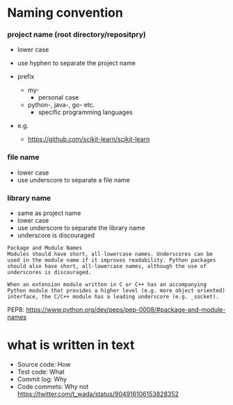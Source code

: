 # Naming convention
### project name (root directory/repositpry)
- lower case
- use hyphen to separate the project name
- prefix
  - my-
    - personal case
  - python-, java-, go- etc.
    - specific programming languages

- e.g.
  - https://github.com/scikit-learn/scikit-learn

### file name
- lower case
- use underscore to separate a file name

### library name
- same as project name
- lower case
- use underscore to separate the library name
- underscore is discouraged

```
Package and Module Names
Modules should have short, all-lowercase names. Underscores can be used in the module name if it improves readability. Python packages should also have short, all-lowercase names, although the use of underscores is discouraged.

When an extension module written in C or C++ has an accompanying Python module that provides a higher level (e.g. more object oriented) interface, the C/C++ module has a leading underscore (e.g. _socket).
```
PEP8: https://www.python.org/dev/peps/pep-0008/#package-and-module-names


# what is written in text
- Source code: How
- Test code: What
- Commit log: Why
- Code commets: Why not
https://twitter.com/t_wada/status/904916106153828352
